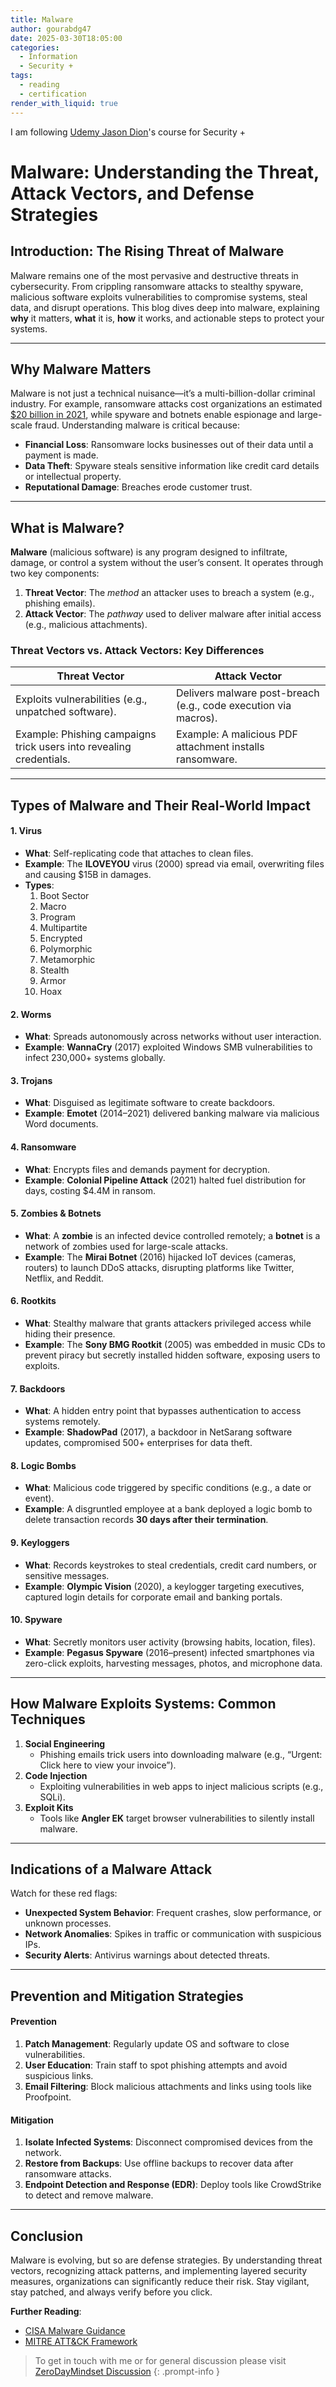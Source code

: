 ```yaml
---
title: Malware
author: gourabdg47
date: 2025-03-30T18:05:00
categories:
  - Information
  - Security +
tags:
  - reading
  - certification
render_with_liquid: true
---
```

I am following [Udemy Jason Dion](https://www.udemy.com/course/securityplus/learn/lecture/40324620#overview)'s course for Security +

# Malware: Understanding the Threat, Attack Vectors, and Defense Strategies  

## Introduction: The Rising Threat of Malware  
Malware remains one of the most pervasive and destructive threats in cybersecurity. From crippling ransomware attacks to stealthy spyware, malicious software exploits vulnerabilities to compromise systems, steal data, and disrupt operations. This blog dives deep into malware, explaining **why** it matters, **what** it is, **how** it works, and actionable steps to protect your systems.  

---

## Why Malware Matters  
Malware is not just a technical nuisance—it’s a multi-billion-dollar criminal industry. For example, ransomware attacks cost organizations an estimated [$20 billion in 2021](https://www.cybersecurityventures.com/ransomware-damage-report-2021/), while spyware and botnets enable espionage and large-scale fraud. Understanding malware is critical because:  
- **Financial Loss**: Ransomware locks businesses out of their data until a payment is made.  
- **Data Theft**: Spyware steals sensitive information like credit card details or intellectual property.  
- **Reputational Damage**: Breaches erode customer trust.  

---

## What is Malware?  
**Malware** (malicious software) is any program designed to infiltrate, damage, or control a system without the user’s consent. It operates through two key components:  
1. **Threat Vector**: The *method* an attacker uses to breach a system (e.g., phishing emails).  
2. **Attack Vector**: The *pathway* used to deliver malware after initial access (e.g., malicious attachments).  

### Threat Vectors vs. Attack Vectors: Key Differences  
| **Threat Vector** | **Attack Vector** |  
|---------------------|-------------------|  
| Exploits vulnerabilities (e.g., unpatched software). | Delivers malware post-breach (e.g., code execution via macros). |  
| Example: Phishing campaigns trick users into revealing credentials. | Example: A malicious PDF attachment installs ransomware. |  

---

## Types of Malware and Their Real-World Impact  
#### 1. **Virus**  
- **What**: Self-replicating code that attaches to clean files.  
- **Example**: The **ILOVEYOU** virus (2000) spread via email, overwriting files and causing $15B in damages.  
- **Types**: 
	1. Boot Sector
	2. Macro
	3. Program
	4. Multipartite
	5. Encrypted
	6. Polymorphic
	7. Metamorphic
	8. Stealth
	9. Armor
	10. Hoax
#### 2. **Worms**  
- **What**: Spreads autonomously across networks without user interaction. 
- **Example**: **WannaCry** (2017) exploited Windows SMB vulnerabilities to infect 230,000+ systems globally.  

#### 3. **Trojans**  
- **What**: Disguised as legitimate software to create backdoors.  
- **Example**: **Emotet** (2014–2021) delivered banking malware via malicious Word documents.  

#### 4. **Ransomware**  
- **What**: Encrypts files and demands payment for decryption.  
- **Example**: **Colonial Pipeline Attack** (2021) halted fuel distribution for days, costing $4.4M in ransom.  

#### 5. **Zombies & Botnets**

- **What**: A **zombie** is an infected device controlled remotely; a **botnet** is a network of zombies used for large-scale attacks.
- **Example**: The **Mirai Botnet** (2016) hijacked IoT devices (cameras, routers) to launch DDoS attacks, disrupting platforms like Twitter, Netflix, and Reddit.
    
#### 6. **Rootkits**

- **What**: Stealthy malware that grants attackers privileged access while hiding their presence.
- **Example**: The **Sony BMG Rootkit** (2005) was embedded in music CDs to prevent piracy but secretly installed hidden software, exposing users to exploits.
    
#### 7. **Backdoors**

- **What**: A hidden entry point that bypasses authentication to access systems remotely.
- **Example**: **ShadowPad** (2017), a backdoor in NetSarang software updates, compromised 500+ enterprises for data theft.    

#### 8. **Logic Bombs**

- **What**: Malicious code triggered by specific conditions (e.g., a date or event).
- **Example**: A disgruntled employee at a bank deployed a logic bomb to delete transaction records **30 days after their termination**.

#### 9. **Keyloggers**

- **What**: Records keystrokes to steal credentials, credit card numbers, or sensitive messages.
- **Example**: **Olympic Vision** (2020), a keylogger targeting executives, captured login details for corporate email and banking portals.

#### 10. **Spyware**

- **What**: Secretly monitors user activity (browsing habits, location, files).
- **Example**: **Pegasus Spyware** (2016–present) infected smartphones via zero-click exploits, harvesting messages, photos, and microphone data.

---

## How Malware Exploits Systems: Common Techniques  
1. **Social Engineering**  
   - Phishing emails trick users into downloading malware (e.g., “Urgent: Click here to view your invoice”).  
2. **Code Injection**  
   - Exploiting vulnerabilities in web apps to inject malicious scripts (e.g., SQLi).  
3. **Exploit Kits**  
   - Tools like **Angler EK** target browser vulnerabilities to silently install malware.  

---

## Indications of a Malware Attack  
Watch for these red flags:  
- **Unexpected System Behavior**: Frequent crashes, slow performance, or unknown processes.  
- **Network Anomalies**: Spikes in traffic or communication with suspicious IPs.  
- **Security Alerts**: Antivirus warnings about detected threats.  

---

## Prevention and Mitigation Strategies  
#### Prevention  
1. **Patch Management**: Regularly update OS and software to close vulnerabilities.  
2. **User Education**: Train staff to spot phishing attempts and avoid suspicious links.  
3. **Email Filtering**: Block malicious attachments and links using tools like Proofpoint.  

#### Mitigation  
1. **Isolate Infected Systems**: Disconnect compromised devices from the network.  
2. **Restore from Backups**: Use offline backups to recover data after ransomware attacks.  
3. **Endpoint Detection and Response (EDR)**: Deploy tools like CrowdStrike to detect and remove malware.  

---

## Conclusion  
Malware is evolving, but so are defense strategies. By understanding threat vectors, recognizing attack patterns, and implementing layered security measures, organizations can significantly reduce their risk. Stay vigilant, stay patched, and always verify before you click.  

**Further Reading**:  
- [CISA Malware Guidance](https://www.cisa.gov/stopransomware)  
- [MITRE ATT&CK Framework](https://attack.mitre.org/)  




> To get in touch with me or for general discussion please visit [ZeroDayMindset Discussion](https://github.com/orgs/X3N0-G0D/discussions) 
{: .prompt-info }